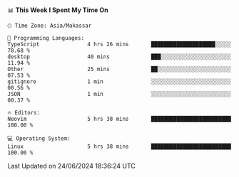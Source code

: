 <!--START_SECTION:waka-->
📊 **This Week I Spent My Time On** 

```text
🕑︎ Time Zone: Asia/Makassar

💬 Programming Languages: 
TypeScript               4 hrs 26 mins       ████████████████████░░░░░   78.68 % 
desktop                  40 mins             ███░░░░░░░░░░░░░░░░░░░░░░   11.94 % 
Other                    25 mins             ██░░░░░░░░░░░░░░░░░░░░░░░   07.53 % 
gitignore                1 min               ░░░░░░░░░░░░░░░░░░░░░░░░░   00.56 % 
JSON                     1 min               ░░░░░░░░░░░░░░░░░░░░░░░░░   00.37 % 

🔥 Editors: 
Neovim                   5 hrs 38 mins       █████████████████████████   100.00 % 

💻 Operating System: 
Linux                    5 hrs 38 mins       █████████████████████████   100.00 % 
```


 Last Updated on 24/06/2024 18:36:24 UTC
<!--END_SECTION:waka-->
